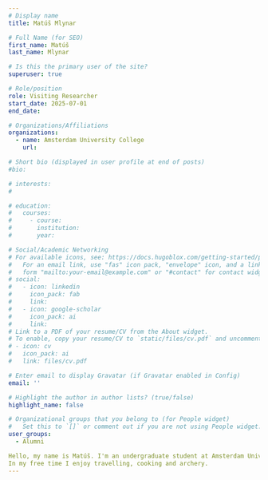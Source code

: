```yaml
---
# Display name
title: Matúš Mlynar

# Full Name (for SEO)
first_name: Matúš
last_name: Mlynar

# Is this the primary user of the site?
superuser: true

# Role/position
role: Visiting Researcher
start_date: 2025-07-01
end_date:

# Organizations/Affiliations
organizations:
  - name: Amsterdam University College
    url: 

# Short bio (displayed in user profile at end of posts)
#bio: 

# interests:
#   

# education:
#   courses:
#     - course: 
#       institution: 
#       year: 

# Social/Academic Networking
# For available icons, see: https://docs.hugoblox.com/getting-started/page-builder/#icons
#   For an email link, use "fas" icon pack, "envelope" icon, and a link in the
#   form "mailto:your-email@example.com" or "#contact" for contact widget.
# social:
#   - icon: linkedin
#     icon_pack: fab
#     link: 
#   - icon: google-scholar
#     icon_pack: ai
#     link: 
# Link to a PDF of your resume/CV from the About widget.
# To enable, copy your resume/CV to `static/files/cv.pdf` and uncomment the lines below.
# - icon: cv
#   icon_pack: ai
#   link: files/cv.pdf

# Enter email to display Gravatar (if Gravatar enabled in Config)
email: ''

# Highlight the author in author lists? (true/false)
highlight_name: false

# Organizational groups that you belong to (for People widget)
#   Set this to `[]` or comment out if you are not using People widget.
user_groups:
  - Alumni

Hello, my name is Matúš. I'm an undergraduate student at Amsterdam University College majoring in natural sciences. In the RLA lab, I am working on elucidating how the control of intracellular metabolite secretion influences community population dynamics in the context of bioproduction.  
In my free time I enjoy travelling, cooking and archery. 
---
```

